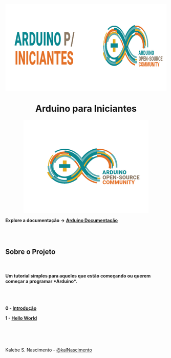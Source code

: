 <img style= "display:block;
            margin-left: auto;
            margin-right: auto" 
src="./source/readme/arduino_header.png" width=900   height=270> 


<h1 style="text-align:center"> Arduino para Iniciantes </h1>



<img style= "display:block;
            margin-left: auto;
            margin-right: auto" 
src="./source/readme/arduino_logo.png" width=390   height=290> 


**Explore a documentação ->** 
**<a href="https://www.arduino.cc/reference/pt/">Arduino Documentação</a>**

</br></br>

<h2> Sobre o Projeto </h2>
</br>

<h4> Um tutorial simples para aqueles que estão começando ou querem começar a programar *Arduino*.</h4>
</br></br>

**0 - <a href="./0 - Introdução">Introdução</a>**

**1 - <a href="./1 - Hello World">Hello World</a>**

</br></br></br></br>
Kalebe S. Nascimento - <a href="https://github.com/kalNascimento">@kalNascimento</a>

